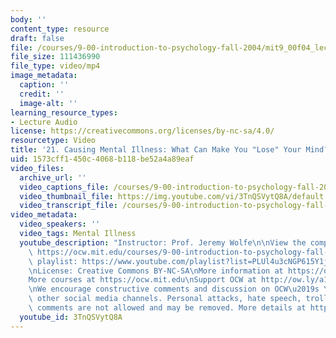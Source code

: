 ```yaml
---
body: ''
content_type: resource
draft: false
file: /courses/9-00-introduction-to-psychology-fall-2004/mit9_00f04_lec21_360p_16_9.mp4
file_size: 111436990
file_type: video/mp4
image_metadata:
  caption: ''
  credit: ''
  image-alt: ''
learning_resource_types:
- Lecture Audio
license: https://creativecommons.org/licenses/by-nc-sa/4.0/
resourcetype: Video
title: '21. Causing Mental Illness: What Can Make You "Lose" Your Mind? (audio only)'
uid: 1573cff1-450c-4068-b118-be52a4a89eaf
video_files:
  archive_url: ''
  video_captions_file: /courses/9-00-introduction-to-psychology-fall-2004/mit9_00f04_lec21_captions.vtt
  video_thumbnail_file: https://img.youtube.com/vi/3TnQSVytQ8A/default.jpg
  video_transcript_file: /courses/9-00-introduction-to-psychology-fall-2004/17hsXFfdI6Y3Pql5fqH8bKheGeSGYXWNY_transcript.pdf
video_metadata:
  video_speakers: ''
  video_tags: Mental Illness
  youtube_description: "Instructor: Prof. Jeremy Wolfe\n\nView the complete course:\
    \ https://ocw.mit.edu/courses/9-00-introduction-to-psychology-fall-2004/\nYouTube\
    \ playlist: https://www.youtube.com/playlist?list=PLUl4u3cNGP615Y1j9Ok3szAH5DxhFjTHo\n\
    \nLicense: Creative Commons BY-NC-SA\nMore information at https://ocw.mit.edu/terms\n\
    More courses at https://ocw.mit.edu\nSupport OCW at http://ow.ly/a1If50zVRlQ\n\
    \nWe encourage constructive comments and discussion on OCW\u2019s YouTube and\
    \ other social media channels. Personal attacks, hate speech, trolling, and inappropriate\
    \ comments are not allowed and may be removed. More details at https://ocw.mit.edu/comments."
  youtube_id: 3TnQSVytQ8A
---
```

